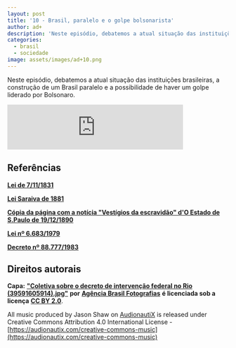 ```yaml
---
layout: post
title: '10 - Brasil, paralelo e o golpe bolsonarista'
author: ad+
description: 'Neste episódio, debatemos a atual situação das instituições brasileiras, a construção de um Brasil paralelo e a possibilidade de haver um golpe liderado por Bolsonaro.'
categories:
  - brasil
  - sociedade
image: assets/images/ad+10.png
---
```


Neste episódio, debatemos a atual situação das instituições brasileiras, a construção de um Brasil paralelo e a possibilidade de haver um golpe liderado por Bolsonaro.

<iframe src="https://anchor.fm/alemdomais/embed/episodes/9---Violncia-contra-a-mulher-e-a-lei-Maria-da-Penha-e12lqt8" height="102px" width="400px" frameborder="0" scrolling="no"></iframe>

## Referências

[**Lei de 7/11/1831**](https://legislacao.planalto.gov.br/legisla/legislacao.nsf/viwTodos/DF9B2AA1D404845F83257D39004C6BBB?OpenDocument&HIGHLIGHT=1,Manda%20executar%20o%20Codigo%20Criminal.)

[**Lei Saraiva de 1881**](https://www2.senado.leg.br/bdsf/bitstream/handle/id/227300/000007290.pdf?sequence=9&isAllowed=y)

[**Cópia da página com a notícia "Vestígios da escravidão" d'O Estado de S.Paulo de 19/12/1890**](https://acervo.estadao.com.br/pagina/#!/18901219-4745-nac-0002-999-2-not/busca/escravid%C3%A3o)

[**Lei nº 6.683/1979**](http://legislacao.planalto.gov.br/legisla/legislacao.nsf/Viw_Identificacao/lei%206.683-1979?OpenDocument)

[**Decreto nº 88.777/1983**](http://legislacao.planalto.gov.br/legisla/legislacao.nsf/Viw_Identificacao/DEC%2088.777-1983?OpenDocument)

## Direitos autorais

**Capa:** [**"Coletiva sobre o decreto de intervenção federal no Rio (39591605914).jpg"**](https://commons.wikimedia.org/w/index.php?curid=66881450) **por** [**Agência Brasil Fotografias**](https://www.flickr.com/people/129729681@N06) **é licenciada sob a licença** [**CC BY 2.0**](https://creativecommons.org/licenses/by/2.0?ref=ccsearch&atype=rich).

All music produced by Jason Shaw on [AudionautiX](https://audionautix.com/) is released under Creative Commons Attribution 4.0 International License - [https://audionautix.com/creative-commons-music](https://audionautix.com/creative-commons-music)


